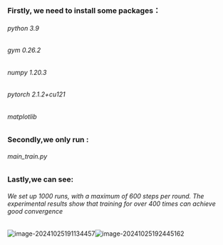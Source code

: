 ### Firstly, we need to install some packages：

###### python 3.9 

###### gym 0.26.2 

###### numpy 1.20.3 

###### pytorch 2.1.2+cu121

###### matplotlib



### Secondly,we only run : 

###### main_train.py



### Lastly,we can see:

###### We set up 1000 runs, with a maximum of 600 steps per round. The experimental results show that training for over 400 times can achieve good convergence

![image-20241025191134457](C:/Users/Floyd/AppData/Roaming/Typora/typora-user-images/image-20241025191134457.png)![image-20241025192445162](C:/Users/Floyd/AppData/Roaming/Typora/typora-user-images/image-20241025192445162.png)

###### 